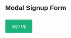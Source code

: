 <style>
body {font-family: Arial, Helvetica, sans-serif;}
* {box-sizing: border-box;}

/* Full-width input fields */
input[type=text], input[type=password] {
  width: 100%;
  padding: 15px;
  margin: 5px 0 22px 0;
  display: inline-block;
  border: none;
  background: #f1f1f1;
}

/* Add a background color when the inputs get focus */
input[type=text]:focus, input[type=password]:focus {
  background-color: #ddd;
  outline: none;
}

/* Set a style for all buttons */
button {
  background-color: #04AA6D;
  color: white;
  padding: 14px 20px;
  margin: 8px 0;
  border: none;
  cursor: pointer;
  width: 100%;
  opacity: 0.9;
}

button:hover {
  opacity:1;
}

/* Extra styles for the cancel button */
.cancelbtn {
  padding: 14px 20px;
  background-color: #f44336;
}

/* Float cancel and signup buttons and add an equal width */
.cancelbtn, .signupbtn {
  float: left;
  width: 50%;
}

/* Add padding to container elements */
.container {
  padding: 16px;
}

/* The Modal (background) */
.modal {
  display: none; /* Hidden by default */
  position: fixed; /* Stay in place */
  z-index: 1; /* Sit on top */
  left: 0;
  top: 0;
  width: 100%; /* Full width */
  height: 100%; /* Full height */
  overflow: auto; /* Enable scroll if needed */
  background-color: #474e5d;
  padding-top: 50px;
}

/* Modal Content/Box */
.modal-content {
  background-color: #fefefe;
  margin: 5% auto 15% auto; /* 5% from the top, 15% from the bottom and centered */
  border: 1px solid #888;
  width: 80%; /* Could be more or less, depending on screen size */
}

/* Style the horizontal ruler */
hr {
  border: 1px solid #f1f1f1;
  margin-bottom: 25px;
}
 
/* The Close Button (x) */
.close {
  position: absolute;
  right: 35px;
  top: 15px;
  font-size: 40px;
  font-weight: bold;
  color: #f1f1f1;
}

.close:hover,
.close:focus {
  color: #f44336;
  cursor: pointer;
}

/* Clear floats */
.clearfix::after {
  content: "";
  clear: both;
  display: table;
}

/* Change styles for cancel button and signup button on extra small screens */
@media screen and (max-width: 300px) {
  .cancelbtn, .signupbtn {
     width: 100%;
  }
}
</style>
<body>

<h2>Modal Signup Form</h2>

<button onclick="document.getElementById('id01').style.display='block'" style="width:auto;">Sign Up</button>

<div id="id01" class="modal">
  <span onclick="document.getElementById('id01').style.display='none'" class="close" title="Close Modal">&times;</span>
  <form class="modal-content">
    <div class="container">
      <h1>Sign Up</h1>
      <p>Please fill in this form to create an account.</p>
      <hr>
      <label for="name"><b>Name</b></label>
      <input type="text" placeholder="Enter Name" id="name" name="name" required>
      <label for="email"><b>Email</b></label>
      <input type="text" placeholder="Enter Email" id="email" name="email" required>
      <label for="psw"><b>Password</b></label>
      <input type="password" placeholder="Enter Password" id="password" name="psw" required>
      <label for="dob"><b>Date of Birth</b></label>
      <input type="text" placeholder="00/00/0000" id="dob" name="date of birth" required>
      <label>
        <input type="checkbox" checked="checked" name="remember" style="margin-bottom:15px"> Remember me
      </label>
      <p>By creating an account you agree to our <a href="#" style="color:dodgerblue">Terms & Privacy</a>.</p>
      <div class="clearfix">
        <button type="button" onclick="document.getElementById('id01').style.display='none'" class="cancelbtn">Cancel</button>
        <button type="submit" onclick="url2()" class="signupbtn">Sign Up</button>
      </div>
    </div>
  </form>
</div>

<script>

// function url(){
//   name = document.getelementbyid("name");
//   email = document.getelementbyid("email");
//   password = document.getelementbyid("password");
//   dob = document.getelementbyid("dob");
//   url = "https://breadbops.gq/api/person/post?email=" + email +"&password=" + password + "&name=" + name + "&dob=" + dob;

//   fetch(url)
//       .then(response => {
//           if (response.status !== 200) {
//               error("PUT API response failure: " + response.status)
//               return;  // api failure
//           }
//           response.json().then(data => {
//               console.log(data);
//               if (type === LIKE_KEY) 
//               document.getElementById(elemID).innerHTML = data.like;  
//               else if (type === DISLIKE_KEY) 
//               document.getElementById(elemID).innerHTML = data.dislike; 
//               else
//               error("unknown type: " + type); 
//           })
//       })

// }

const options = {
    method: 'GET', 
    mode: 'cors', 
    cache: 'default', 
    credentials: 'same-origin', 
    headers: {
        'Content-Type': 'application/json'
        
    },
};

function url2(){
  document.getElementById('submit-button').addEventListener('click', function() {
    const name = document.getelementbyid('name').value;
    const email = document.getelementbyid('email').value;
    const password = document.getelementbyid('password').value;
    const dob = document.getelementbyid('dob').value;
    const post_options = {
      ...options, 
      method: 'POST', 
      body: JSON.stringify({ name: name, email: email, password: password, dob: dob })
    }; 
    url = "https://breadbops.gq/api/person/post?email=" + email +"&password=" + password + "&name=" + name + "&dob=" + dob;
    fetch(url, post_options)
      .then(response => response.json())
      .then(data => console.log(data))
      .catch(error => console.error(error));
  });
}

// Get the modal
var modal = document.getElementById('id01');

// When the user clicks anywhere outside of the modal, close it
window.onclick = function(event) {
  if (event.target == modal) {
    modal.style.display = "none";
  }
}
</script>

</body>